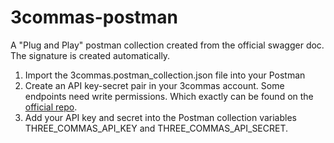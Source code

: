 # 3commas-postman

A "Plug and Play" postman collection created from the official swagger doc. 
The signature is created automatically.

1. Import the 3commas.postman_collection.json file into your Postman
2. Create an API key-secret pair in your 3commas account. Some endpoints need write permissions. Which exactly can be found on the [official repo](https://github.com/3commas-io/3commas-official-api-docs).
3. Add your API key and secret into the Postman collection variables THREE_COMMAS_API_KEY and THREE_COMMAS_API_SECRET.


